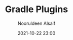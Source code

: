 ---
layout: post
title: Gradle Plugins
date: 2021-10-22 23:00
category: plugins
author: Nooruldeen Alsaif
tags: [gradle, plugin]
summary: How to create a Gradle plugin and use it in another Gradle project
---
